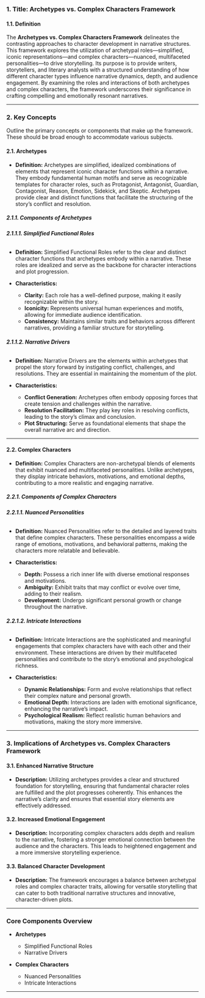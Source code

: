 ### **1. Title: Archetypes vs. Complex Characters Framework**

#### **1.1. Definition**

The **Archetypes vs. Complex Characters Framework** delineates the contrasting approaches to character development in narrative structures. This framework explores the utilization of archetypal roles—simplified, iconic representations—and complex characters—nuanced, multifaceted personalities—to drive storytelling. Its purpose is to provide writers, storytellers, and literary analysts with a structured understanding of how different character types influence narrative dynamics, depth, and audience engagement. By examining the roles and interactions of both archetypes and complex characters, the framework underscores their significance in crafting compelling and emotionally resonant narratives.

---

### **2. Key Concepts**

Outline the primary concepts or components that make up the framework. These should be broad enough to accommodate various subjects.

#### **2.1. Archetypes**

- **Definition:**
  Archetypes are simplified, idealized combinations of elements that represent iconic character functions within a narrative. They embody fundamental human motifs and serve as recognizable templates for character roles, such as Protagonist, Antagonist, Guardian, Contagonist, Reason, Emotion, Sidekick, and Skeptic. Archetypes provide clear and distinct functions that facilitate the structuring of the story’s conflict and resolution.

##### **2.1.1. Components of Archetypes**

###### **2.1.1.1. Simplified Functional Roles**

- **Definition:**
  Simplified Functional Roles refer to the clear and distinct character functions that archetypes embody within a narrative. These roles are idealized and serve as the backbone for character interactions and plot progression.

- **Characteristics:**
  - **Clarity:** Each role has a well-defined purpose, making it easily recognizable within the story.
  - **Iconicity:** Represents universal human experiences and motifs, allowing for immediate audience identification.
  - **Consistency:** Maintains similar traits and behaviors across different narratives, providing a familiar structure for storytelling.

###### **2.1.1.2. Narrative Drivers**

- **Definition:**
  Narrative Drivers are the elements within archetypes that propel the story forward by instigating conflict, challenges, and resolutions. They are essential in maintaining the momentum of the plot.

- **Characteristics:**
  - **Conflict Generation:** Archetypes often embody opposing forces that create tension and challenges within the narrative.
  - **Resolution Facilitation:** They play key roles in resolving conflicts, leading to the story’s climax and conclusion.
  - **Plot Structuring:** Serve as foundational elements that shape the overall narrative arc and direction.

---

#### **2.2. Complex Characters**

- **Definition:**
  Complex Characters are non-archetypal blends of elements that exhibit nuanced and multifaceted personalities. Unlike archetypes, they display intricate behaviors, motivations, and emotional depths, contributing to a more realistic and engaging narrative.

##### **2.2.1. Components of Complex Characters**

###### **2.2.1.1. Nuanced Personalities**

- **Definition:**
  Nuanced Personalities refer to the detailed and layered traits that define complex characters. These personalities encompass a wide range of emotions, motivations, and behavioral patterns, making the characters more relatable and believable.

- **Characteristics:**
  - **Depth:** Possess a rich inner life with diverse emotional responses and motivations.
  - **Ambiguity:** Exhibit traits that may conflict or evolve over time, adding to their realism.
  - **Development:** Undergo significant personal growth or change throughout the narrative.

###### **2.2.1.2. Intricate Interactions**

- **Definition:**
  Intricate Interactions are the sophisticated and meaningful engagements that complex characters have with each other and their environment. These interactions are driven by their multifaceted personalities and contribute to the story’s emotional and psychological richness.

- **Characteristics:**
  - **Dynamic Relationships:** Form and evolve relationships that reflect their complex nature and personal growth.
  - **Emotional Depth:** Interactions are laden with emotional significance, enhancing the narrative’s impact.
  - **Psychological Realism:** Reflect realistic human behaviors and motivations, making the story more immersive.

---

### **3. Implications of Archetypes vs. Complex Characters Framework**

#### **3.1. Enhanced Narrative Structure**

- **Description:**
  Utilizing archetypes provides a clear and structured foundation for storytelling, ensuring that fundamental character roles are fulfilled and the plot progresses coherently. This enhances the narrative’s clarity and ensures that essential story elements are effectively addressed.

#### **3.2. Increased Emotional Engagement**

- **Description:**
  Incorporating complex characters adds depth and realism to the narrative, fostering a stronger emotional connection between the audience and the characters. This leads to heightened engagement and a more immersive storytelling experience.

#### **3.3. Balanced Character Development**

- **Description:**
  The framework encourages a balance between archetypal roles and complex character traits, allowing for versatile storytelling that can cater to both traditional narrative structures and innovative, character-driven plots.

---

### **Core Components Overview**

- **Archetypes**

  - Simplified Functional Roles
  - Narrative Drivers

- **Complex Characters**
  - Nuanced Personalities
  - Intricate Interactions

---
